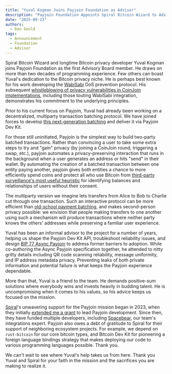 ```yaml
---
title: "Yuval Kogman Joins Payjoin Foundation as Advisor"
description: "Payjoin Foundation Appoints Spiral Bitcoin Wizard to Advisory Board"
date: "2025-09-23"
authors:
  - Dan Gould
tags:
  - Announcement
  - Foundation
  - Advisor
---
```


Spiral Bitcoin Wizard and longtime Bitcoin privacy developer Yuval Kogman joins
Payjoin Foundation as the first Advisory Board member. He draws on more than two
decades of programming experience. Few others can boast Yuval's dedication to
the Bitcoin privacy niche. He is perhaps best known for his work developing the
[WabiSabi](https://gnusha.org/pi/bitcoindev/CAAQdECAojQBLxOEdef1NHkVN6DGTcsFAZ5bB0eOHFTPGu6d+pQ@mail.gmail.com/)
DoS prevention protocol. His subsequent
[whistleblowing of privacy vulnerabilities in CoinJoin
implementations](https://groups.google.com/g/bitcoindev/c/CbfbEGozG7c),
including those touting WabiSabi integration, demonstrates his commitment to the
underlying principles.

Prior to his current focus on Payjoin, Yuval had already been working on a decentralized, multiparty
transaction batching protocol. We have joined forces to develop [this
next-generation batching](https://payjoindevkit.org/2025/03/18/the-evolution-of-payjoin/)
and deliver it via Payjoin Dev Kit.

For those still uninitiated,
Payjoin is the simplest way to build two-party batched transactions. Rather than
convincing a user to take some extra steps to try and "gain" privacy (by joining a CoinJoin round,
triggering a swap, etc.), payjoin automates a privacy-preserving interaction that
runs in the background when a user generates an address or hits "send" in their
wallet. By automating the creation of a batched transaction between one entity paying
another, payjoin gives both entities a chance to more efficiently
spend coins and protect all who use Bitcoin from [third-party
surveillance's most useful
heuristic](https://en.bitcoin.it/wiki/Common-input-ownership_heuristic) for
identifying balances and relationships of users without their consent.

The multiparty version we imagine lets transfers from Alice to Bob to Charlie
cut through one transaction. Such an interactive protocol can be more efficient than
[old-school payment batching](https://bitcoinops.org/en/payment-batching/), and
makes second-person privacy possible: we envision that people
making transfers to one another using such a mechanism will
produce transactions where neither party knows the others' addresses while preserving
a familiar user experience.

Yuval has been an informal advisor to the project for a number of years, helping us
shape the Payjoin Dev Kit API, troubleshoot reliability issues, and
design
[BIP 77 Async Payjoin](https://github.com/bitcoin/bips/blob/master/bip-0077.md)
to address former barriers to adoption. While
co-authoring the Async Payjoin specification together, he attended to nitty
gritty details including QR code scanning reliability, message uniformity, and
IP address metadata privacy. Preventing leaks of both private information and
potential failure is what keeps the Payjoin experience dependable.

More than that, Yuval is a friend to the team. He demands positive-sum
solutions where everybody wins and invests heavily in budding talent.
He is uncompromising when it comes to his values, so his advice keeps us
focused on the mission.

[Spiral](spiral.xyz)'s unwavering support for the Payjoin mission began in 2023, when they initially
[extended me a grant](https://nitter.net/spiralbtc/status/1747663472836431925) to lead Payjoin development. Since then, they have
funded multiple developers, including [Spacebear](https://nitter.net/spiralbtc/status/1961473589049245895), our team's integrations
expert. Payjoin also owes a debt of gratitude to Spiral for their
support of neighboring ecosystem projects. For example, we depend on `rust-bitcoin` for our
core bitcoin types, and Bitcoin Dev Kit for pioneering a foreign language
bindings strategy that makes deploying our code to various programming languages
possible. Thank you.

We can't wait to see where Yuval's help takes us from here. Thank you Yuval and
Spiral for your faith in the mission and the sacrifices you are making to
realize it.
